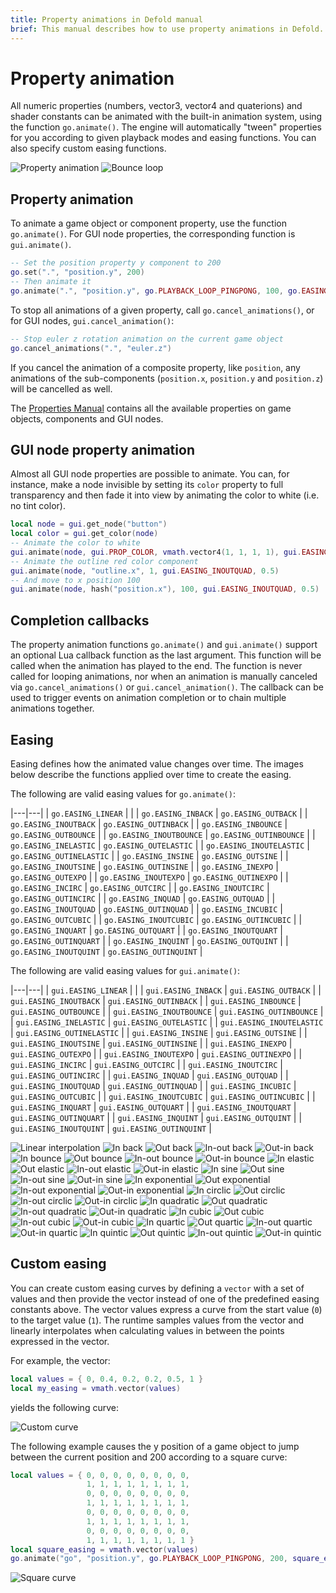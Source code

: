 ```yaml
---
title: Property animations in Defold manual
brief: This manual describes how to use property animations in Defold.
---
```


# Property animation

All numeric properties (numbers, vector3, vector4 and quaterions) and shader constants can be animated with the built-in animation system, using the function `go.animate()`. The engine will automatically "tween" properties for you according to given playback modes and easing functions. You can also specify custom easing functions.

  ![Property animation](images/animation/property_animation.png)
  ![Bounce loop](images/animation/bounce.gif)

## Property animation

To animate a game object or component property, use the function `go.animate()`. For GUI node properties, the corresponding function is `gui.animate()`.

```lua
-- Set the position property y component to 200
go.set(".", "position.y", 200)
-- Then animate it
go.animate(".", "position.y", go.PLAYBACK_LOOP_PINGPONG, 100, go.EASING_OUTBOUNCE, 2)
```

To stop all animations of a given property, call `go.cancel_animations()`, or for GUI nodes, `gui.cancel_animation()`:

```lua
-- Stop euler z rotation animation on the current game object
go.cancel_animations(".", "euler.z")
```

If you cancel the animation of a composite property, like `position`, any animations of the sub-components (`position.x`, `position.y` and `position.z`) will be cancelled as well.

The [Properties Manual](/manuals/properties) contains all the available properties on game objects, components and GUI nodes.

## GUI node property animation

Almost all GUI node properties are possible to animate. You can, for instance, make a node invisible by setting its `color` property to full transparency and then fade it into view by animating the color to white (i.e. no tint color).

```lua
local node = gui.get_node("button")
local color = gui.get_color(node)
-- Animate the color to white
gui.animate(node, gui.PROP_COLOR, vmath.vector4(1, 1, 1, 1), gui.EASING_INOUTQUAD, 0.5)
-- Animate the outline red color component
gui.animate(node, "outline.x", 1, gui.EASING_INOUTQUAD, 0.5)
-- And move to x position 100
gui.animate(node, hash("position.x"), 100, gui.EASING_INOUTQUAD, 0.5)
```

## Completion callbacks

The property animation functions `go.animate()` and `gui.animate()` support an optional Lua callback function as the last argument. This function will be called when the animation has played to the end. The function is never called for looping animations, nor when an animation is manually canceled via `go.cancel_animations()` or `gui.cancel_animation()`. The callback can be used to trigger events on animation completion or to chain multiple animations together.

## Easing

Easing defines how the animated value changes over time. The images below describe the functions applied over time to create the easing.

The following are valid easing values for `go.animate()`:

|---|---|
| `go.EASING_LINEAR` | |
| `go.EASING_INBACK` | `go.EASING_OUTBACK` |
| `go.EASING_INOUTBACK` | `go.EASING_OUTINBACK` |
| `go.EASING_INBOUNCE` | `go.EASING_OUTBOUNCE` |
| `go.EASING_INOUTBOUNCE` | `go.EASING_OUTINBOUNCE` |
| `go.EASING_INELASTIC` | `go.EASING_OUTELASTIC` |
| `go.EASING_INOUTELASTIC` | `go.EASING_OUTINELASTIC` |
| `go.EASING_INSINE` | `go.EASING_OUTSINE` |
| `go.EASING_INOUTSINE` | `go.EASING_OUTINSINE` |
| `go.EASING_INEXPO` | `go.EASING_OUTEXPO` |
| `go.EASING_INOUTEXPO` | `go.EASING_OUTINEXPO` |
| `go.EASING_INCIRC` | `go.EASING_OUTCIRC` |
| `go.EASING_INOUTCIRC` | `go.EASING_OUTINCIRC` |
| `go.EASING_INQUAD` | `go.EASING_OUTQUAD` |
| `go.EASING_INOUTQUAD` | `go.EASING_OUTINQUAD` |
| `go.EASING_INCUBIC` | `go.EASING_OUTCUBIC` |
| `go.EASING_INOUTCUBIC` | `go.EASING_OUTINCUBIC` |
| `go.EASING_INQUART` | `go.EASING_OUTQUART` |
| `go.EASING_INOUTQUART` | `go.EASING_OUTINQUART` |
| `go.EASING_INQUINT` | `go.EASING_OUTQUINT` |
| `go.EASING_INOUTQUINT` | `go.EASING_OUTINQUINT` |

The following are valid easing values for `gui.animate()`:

|---|---|
| `gui.EASING_LINEAR` | |
| `gui.EASING_INBACK` | `gui.EASING_OUTBACK` |
| `gui.EASING_INOUTBACK` | `gui.EASING_OUTINBACK` |
| `gui.EASING_INBOUNCE` | `gui.EASING_OUTBOUNCE` |
| `gui.EASING_INOUTBOUNCE` | `gui.EASING_OUTINBOUNCE` |
| `gui.EASING_INELASTIC` | `gui.EASING_OUTELASTIC` |
| `gui.EASING_INOUTELASTIC` | `gui.EASING_OUTINELASTIC` |
| `gui.EASING_INSINE` | `gui.EASING_OUTSINE` |
| `gui.EASING_INOUTSINE` | `gui.EASING_OUTINSINE` |
| `gui.EASING_INEXPO` | `gui.EASING_OUTEXPO` |
| `gui.EASING_INOUTEXPO` | `gui.EASING_OUTINEXPO` |
| `gui.EASING_INCIRC` | `gui.EASING_OUTCIRC` |
| `gui.EASING_INOUTCIRC` | `gui.EASING_OUTINCIRC` |
| `gui.EASING_INQUAD` | `gui.EASING_OUTQUAD` |
| `gui.EASING_INOUTQUAD` | `gui.EASING_OUTINQUAD` |
| `gui.EASING_INCUBIC` | `gui.EASING_OUTCUBIC` |
| `gui.EASING_INOUTCUBIC` | `gui.EASING_OUTINCUBIC` |
| `gui.EASING_INQUART` | `gui.EASING_OUTQUART` |
| `gui.EASING_INOUTQUART` | `gui.EASING_OUTINQUART` |
| `gui.EASING_INQUINT` | `gui.EASING_OUTQUINT` |
| `gui.EASING_INOUTQUINT` | `gui.EASING_OUTINQUINT` |

![Linear interpolation](images/properties/easing_linear.png)
![In back](images/properties/easing_inback.png)
![Out back](images/properties/easing_outback.png)
![In-out back](images/properties/easing_inoutback.png)
![Out-in back](images/properties/easing_outinback.png)
![In bounce](images/properties/easing_inbounce.png)
![Out bounce](images/properties/easing_outbounce.png)
![In-out bounce](images/properties/easing_inoutbounce.png)
![Out-in bounce](images/properties/easing_outinbounce.png)
![In elastic](images/properties/easing_inelastic.png)
![Out elastic](images/properties/easing_outelastic.png)
![In-out elastic](images/properties/easing_inoutelastic.png)
![Out-in elastic](images/properties/easing_outinelastic.png)
![In sine](images/properties/easing_insine.png)
![Out sine](images/properties/easing_outsine.png)
![In-out sine](images/properties/easing_inoutsine.png)
![Out-in sine](images/properties/easing_outinsine.png)
![In exponential](images/properties/easing_inexpo.png)
![Out exponential](images/properties/easing_outexpo.png)
![In-out exponential](images/properties/easing_inoutexpo.png)
![Out-in exponential](images/properties/easing_outinexpo.png)
![In circlic](images/properties/easing_incirc.png)
![Out circlic](images/properties/easing_outcirc.png)
![In-out circlic](images/properties/easing_inoutcirc.png)
![Out-in circlic](images/properties/easing_outincirc.png)
![In quadratic](images/properties/easing_inquad.png)
![Out quadratic](images/properties/easing_outquad.png)
![In-out quadratic](images/properties/easing_inoutquad.png)
![Out-in quadratic](images/properties/easing_outinquad.png)
![In cubic](images/properties/easing_incubic.png)
![Out cubic](images/properties/easing_outcubic.png)
![In-out cubic](images/properties/easing_inoutcubic.png)
![Out-in cubic](images/properties/easing_outincubic.png)
![In quartic](images/properties/easing_inquart.png)
![Out quartic](images/properties/easing_outquart.png)
![In-out quartic](images/properties/easing_inoutquart.png)
![Out-in quartic](images/properties/easing_outinquart.png)
![In quintic](images/properties/easing_inquint.png)
![Out quintic](images/properties/easing_outquint.png)
![In-out quintic](images/properties/easing_inoutquint.png)
![Out-in quintic](images/properties/easing_outinquint.png)

## Custom easing

You can create custom easing curves by defining a `vector` with a set of values and then provide the vector instead of one of the predefined easing constants above. The vector values express a curve from the start value (`0`) to the target value (`1`). The runtime samples values from the vector and linearly interpolates when calculating values in between the points expressed in the vector.

For example, the vector:

```lua
local values = { 0, 0.4, 0.2, 0.2, 0.5, 1 }
local my_easing = vmath.vector(values)
```

yields the following curve:

![Custom curve](images/animation/custom_curve.png)

The following example causes the y position of a game object to jump between the current position and 200 according to a square curve:

```lua
local values = { 0, 0, 0, 0, 0, 0, 0, 0,
                 1, 1, 1, 1, 1, 1, 1, 1,
                 0, 0, 0, 0, 0, 0, 0, 0,
                 1, 1, 1, 1, 1, 1, 1, 1,
                 0, 0, 0, 0, 0, 0, 0, 0,
                 1, 1, 1, 1, 1, 1, 1, 1,
                 0, 0, 0, 0, 0, 0, 0, 0,
                 1, 1, 1, 1, 1, 1, 1, 1 }
local square_easing = vmath.vector(values)
go.animate("go", "position.y", go.PLAYBACK_LOOP_PINGPONG, 200, square_easing, 2.0)
```

![Square curve](images/animation/square_curve.png)
